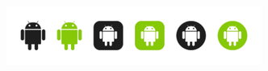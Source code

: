![a building](https://raw.githubusercontent.com/jakow4ik/jakow4ik/main/android-icon-collection.webp)
